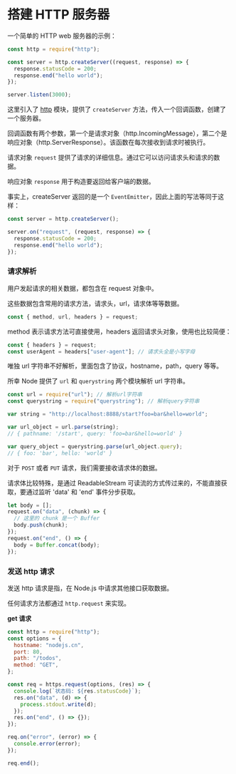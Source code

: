 # 搭建 HTTP 服务器

一个简单的 HTTP web 服务器的示例：

```js
const http = require("http");

const server = http.createServer((request, response) => {
  response.statusCode = 200;
  response.end("hello world");
});

server.listen(3000);
```

这里引入了 [http](http://nodejs.cn/api/http.html) 模块，提供了 `createServer` 方法，传入一个回调函数，创建了一个服务器。

回调函数有两个参数，第一个是请求对象（http.IncomingMessage），第二个是响应对象（http.ServerResponse）。该函数在每次接收到请求时被执行。

请求对象 `request` 提供了请求的详细信息。通过它可以访问请求头和请求的数据。

响应对象 `response` 用于构造要返回给客户端的数据。

事实上，createServer 返回的是一个 `EventEmitter`，因此上面的写法等同于这样：

```js
const server = http.createServer();

server.on("request", (request, response) => {
  response.statusCode = 200;
  response.end("hello world");
});
```

### 请求解析

用户发起请求的相关数据，都包含在 request 对象中。

这些数据包含常用的请求方法，请求头，url，请求体等等数据。

```js
const { method, url, headers } = request;
```

method 表示请求方法可直接使用，headers 返回请求头对象，使用也比较简便：

```js
const { headers } = request;
const userAgent = headers["user-agent"]; // 请求头全是小写字母
```

唯独 url 字符串不好解析，里面包含了协议，hostname，path，query 等等。

所幸 Node 提供了 `url` 和 `querystring` 两个模块解析 url 字符串。

```js
const url = require("url"); // 解析url字符串
const querystring = require("querystring"); // 解析query字符串

var string = "http://localhost:8888/start?foo=bar&hello=world";

var url_object = url.parse(string);
// { pathname: '/start', query: 'foo=bar&hello=world' }

var query_object = querystring.parse(url_object.query);
// { foo: 'bar', hello: 'world' }
```

对于 `POST` 或者 `PUT` 请求，我们需要接收请求体的数据。

请求体比较特殊，是通过 ReadableStream 可读流的方式传过来的，不能直接获取，要通过监听 'data' 和 'end' 事件分步获取。

```js
let body = [];
request.on("data", (chunk) => {
  // 这里的 chunk 是一个 Buffer
  body.push(chunk);
});
request.on("end", () => {
  body = Buffer.concat(body);
});
```

### 发送 http 请求

发送 http 请求是指，在 Node.js 中请求其他接口获取数据。

任何请求方法都通过 `http.request` 来实现。

**get 请求**

```js
const http = require("http");
const options = {
  hostname: "nodejs.cn",
  port: 80,
  path: "/todos",
  method: "GET",
};

const req = https.request(options, (res) => {
  console.log(`状态码: ${res.statusCode}`);
  res.on("data", (d) => {
    process.stdout.write(d);
  });
  res.on("end", () => {});
});

req.on("error", (error) => {
  console.error(error);
});

req.end();
```
